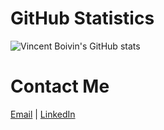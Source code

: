 # GitHub Statistics
![Vincent Boivin's GitHub stats](https://github-readme-stats.vercel.app/api?username=vboivin&show_icons=true&count_private=true&theme=monokai&include_all_commits=true)

# Contact Me
[Email](mailto:me@vincentboivin.ca) | [LinkedIn](https://linkedin.com/in/vincentboivinmtl)
